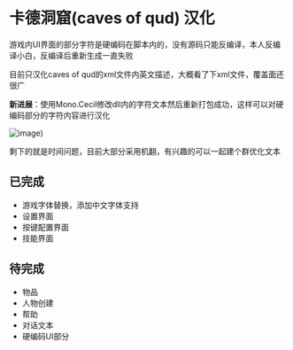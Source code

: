 # 卡德洞窟(caves of qud) 汉化
游戏内UI界面的部分字符是硬编码在脚本内的，没有源码只能反编译，本人反编译小白，反编译后重新生成一直失败

目前只汉化caves of qud的xml文件内英文描述，大概看了下xml文件，覆盖面还很广

**新进展**：使用Mono.Cecil修改dll内的字符文本然后重新打包成功，这样可以对硬编码部分的字符内容进行汉化

![image](https://lofucc.github.io/picx-images-hosting/20240914/PixPin_2024-09-14_19-24-13.2vep7vq0wp.webp))


剩下的就是时间问题，目前大部分采用机翻，有兴趣的可以一起建个群优化文本

## 已完成

- 游戏字体替换，添加中文字体支持
- 设置界面
- 按键配置界面
- 技能界面

## 待完成

- 物品
- 人物创建
- 帮助
- 对话文本
- 硬编码UI部分

